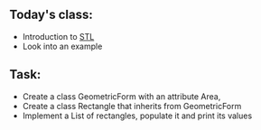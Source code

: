 ## Today's class:
- Introduction to [STL](https://www.geeksforgeeks.org/cpp-stl-tutorial/)
- Look into an example

## Task:
- Create a class GeometricForm with an attribute Area,
- Create a class Rectangle that inherits from GeometricForm
- Implement a List of rectangles, populate it and print its values
